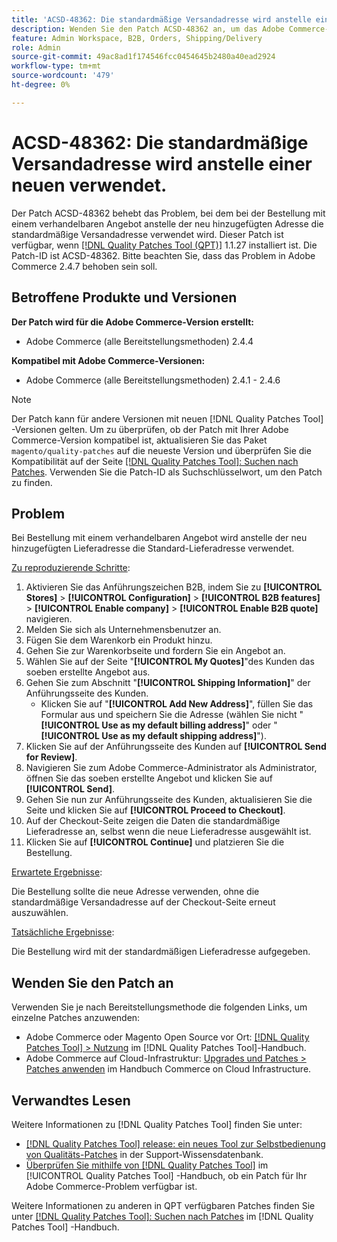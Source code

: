 ```yaml
---
title: 'ACSD-48362: Die standardmäßige Versandadresse wird anstelle einer neuen verwendet.'
description: Wenden Sie den Patch ACSD-48362 an, um das Adobe Commerce-Problem zu beheben, bei dem beim Platzieren einer Bestellung mit einem verhandelbaren Angebot die standardmäßige Versandadresse anstelle einer neuen verwendet wird.
feature: Admin Workspace, B2B, Orders, Shipping/Delivery
role: Admin
source-git-commit: 49ac8ad1f174546fcc0454645b2480a40ead2924
workflow-type: tm+mt
source-wordcount: '479'
ht-degree: 0%

---
```


# ACSD-48362: Die standardmäßige Versandadresse wird anstelle einer neuen verwendet.

Der Patch ACSD-48362 behebt das Problem, bei dem bei der Bestellung mit einem verhandelbaren Angebot anstelle der neu hinzugefügten Adresse die standardmäßige Versandadresse verwendet wird. Dieser Patch ist verfügbar, wenn [[!DNL Quality Patches Tool (QPT)]](https://experienceleague.adobe.com/en/docs/commerce-knowledge-base/kb/announcements/commerce-announcements/magento-quality-patches-released-new-tool-to-self-serve-quality-patches) 1.1.27 installiert ist. Die Patch-ID ist ACSD-48362. Bitte beachten Sie, dass das Problem in Adobe Commerce 2.4.7 behoben sein soll.

## Betroffene Produkte und Versionen

**Der Patch wird für die Adobe Commerce-Version erstellt:**

* Adobe Commerce (alle Bereitstellungsmethoden) 2.4.4

**Kompatibel mit Adobe Commerce-Versionen:**

* Adobe Commerce (alle Bereitstellungsmethoden) 2.4.1 - 2.4.6

>[!NOTE]
>
>Der Patch kann für andere Versionen mit neuen [!DNL Quality Patches Tool] -Versionen gelten. Um zu überprüfen, ob der Patch mit Ihrer Adobe Commerce-Version kompatibel ist, aktualisieren Sie das Paket `magento/quality-patches` auf die neueste Version und überprüfen Sie die Kompatibilität auf der Seite [[!DNL Quality Patches Tool]: Suchen nach Patches](https://experienceleague.adobe.com/tools/commerce-quality-patches/index.html). Verwenden Sie die Patch-ID als Suchschlüsselwort, um den Patch zu finden.

## Problem

Bei Bestellung mit einem verhandelbaren Angebot wird anstelle der neu hinzugefügten Lieferadresse die Standard-Lieferadresse verwendet.

<u>Zu reproduzierende Schritte</u>:

1. Aktivieren Sie das Anführungszeichen B2B, indem Sie zu **[!UICONTROL Stores]** > **[!UICONTROL Configuration]** > **[!UICONTROL B2B features]** > **[!UICONTROL Enable company]** > **[!UICONTROL Enable B2B quote]** navigieren.
1. Melden Sie sich als Unternehmensbenutzer an.
1. Fügen Sie dem Warenkorb ein Produkt hinzu.
1. Gehen Sie zur Warenkorbseite und fordern Sie ein Angebot an.
1. Wählen Sie auf der Seite &quot;**[!UICONTROL My Quotes]**&quot;des Kunden das soeben erstellte Angebot aus.
1. Gehen Sie zum Abschnitt &quot;**[!UICONTROL Shipping Information]**&quot; der Anführungsseite des Kunden.
   * Klicken Sie auf &quot;**[!UICONTROL Add New Address]**&quot;, füllen Sie das Formular aus und speichern Sie die Adresse (wählen Sie nicht &quot;**[!UICONTROL Use as my default billing address]**&quot; oder &quot;**[!UICONTROL Use as my default shipping address]**&quot;).
1. Klicken Sie auf der Anführungsseite des Kunden auf **[!UICONTROL Send for Review]**.
1. Navigieren Sie zum Adobe Commerce-Administrator als Administrator, öffnen Sie das soeben erstellte Angebot und klicken Sie auf **[!UICONTROL Send]**.
1. Gehen Sie nun zur Anführungsseite des Kunden, aktualisieren Sie die Seite und klicken Sie auf **[!UICONTROL Proceed to Checkout]**.
1. Auf der Checkout-Seite zeigen die Daten die standardmäßige Lieferadresse an, selbst wenn die neue Lieferadresse ausgewählt ist.
1. Klicken Sie auf **[!UICONTROL Continue]** und platzieren Sie die Bestellung.

<u>Erwartete Ergebnisse</u>:

Die Bestellung sollte die neue Adresse verwenden, ohne die standardmäßige Versandadresse auf der Checkout-Seite erneut auszuwählen.

<u>Tatsächliche Ergebnisse</u>:

Die Bestellung wird mit der standardmäßigen Lieferadresse aufgegeben.

## Wenden Sie den Patch an

Verwenden Sie je nach Bereitstellungsmethode die folgenden Links, um einzelne Patches anzuwenden:

* Adobe Commerce oder Magento Open Source vor Ort: [[!DNL Quality Patches Tool] > Nutzung](https://experienceleague.adobe.com/docs/commerce-operations/tools/quality-patches-tool/usage.html) im [!DNL Quality Patches Tool]-Handbuch.
* Adobe Commerce auf Cloud-Infrastruktur: [Upgrades und Patches > Patches anwenden](https://experienceleague.adobe.com/docs/commerce-cloud-service/user-guide/develop/upgrade/apply-patches.html) im Handbuch Commerce on Cloud Infrastructure. 

## Verwandtes Lesen

Weitere Informationen zu [!DNL Quality Patches Tool] finden Sie unter:

* [[!DNL Quality Patches Tool] release: ein neues Tool zur Selbstbedienung von Qualitäts-Patches](https://experienceleague.adobe.com/en/docs/commerce-knowledge-base/kb/announcements/commerce-announcements/magento-quality-patches-released-new-tool-to-self-serve-quality-patches) in der Support-Wissensdatenbank.
* [Überprüfen Sie mithilfe von  [!DNL Quality Patches Tool]](/help/tools/quality-patches-tool/patches-available-in-qpt/check-patch-for-magento-issue-with-magento-quality-patches.md) im [!UICONTROL Quality Patches Tool] -Handbuch, ob ein Patch für Ihr Adobe Commerce-Problem verfügbar ist.


Weitere Informationen zu anderen in QPT verfügbaren Patches finden Sie unter [[!DNL Quality Patches Tool]: Suchen nach Patches](https://experienceleague.adobe.com/tools/commerce-quality-patches/index.html) im [!DNL Quality Patches Tool] -Handbuch.
